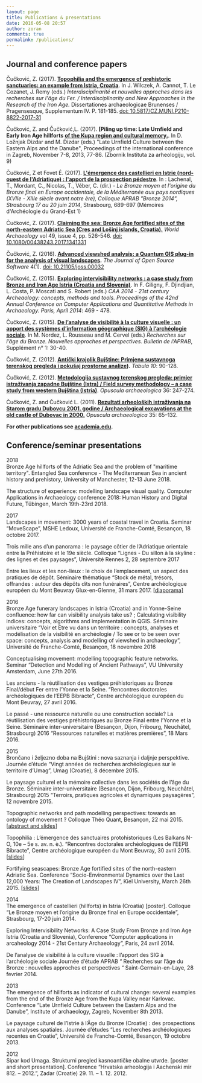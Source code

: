 ```yaml
---
layout: page
title: Publications & presentations
date: 2016-05-08 20:57
author: zoran
comments: true
permalink: /publications/
---
```


Journal and conference papers
-----------------------------

Čučković, Z. (2017). **[Topophilia and the emergence of prehistoric sanctuaries: an example from Istria, Croatia](2018/topophilia-article)**. In J. Wilczek, A. Cannot, T. Le Cozanet, J. Remy (eds.) *Interdisciplinarité et nouvelles approches dans les recherches sur l'âge du Fer. / Interdisciplinarity and New Approaches in the Research of the Iron Age.* Dissertationes archaeologicae Brunenses / Pragensesque, Supplementum IV. P. 181-185.  [doi: 10.5817/CZ.MUNI.P210-8822-2017-31](https://dx.doi.org/10.5817/CZ.MUNI.P210-8822-2017-31)

Čučković, Z. and Čučković,L. (2017). **[Piling up time: Late Urnfield and Early Iron Age hillforts [of the Kupa region and cultural memory.](/2018/piling-up-time)**. In D. Ložnjak Dizdar and M. Dizdar (eds.) "Late Urnfield Culture between the Eastern Alps and the Danube", Proceedings of the international conference in Zagreb, November 7-8, 2013, 77-86.  (Zbornik Instituta za arheologiju, vol. 9)  
  
Čučković, Z et Fovet É. (2017). **[L'émergence des castellieri en Istrie (nord-ouest de l'Adriatique) : l'apport de la prospection pédestre](/2018/castellieri/)**. In : Lachenal, T., Mordant, C., Nicolas, T., Véber, C. (dir.) - _Le Bronze moyen et l'origine du Bronze final en Europe occidentale, de la Méditerranée aux pays nordiques (XVIIe - XIIIe siècle avant notre ère), Colloque APRAB "Bronze 2014", Strasbourg 17 au 20 juin 2014_, Strasbourg, 689-697 (Mémoires d'Archéologie du Grand-Est 1)  
  
Čučković, Z. (2017). [**Claiming the sea: Bronze Age fortified sites of the north-eastern Adriatic Sea (Cres and Lošinj islands, Croatia).**](/2017/claiming-the-sea) _World Archaeology_ vol 49, issue 4, pp. 526-546. [doi: 10.1080/00438243.2017.1341331](http://dx.doi.org/10.1080/00438243.2017.1341331)  
  
Čučković, Z. (2016). **[Advanced viewshed analysis: a Quantum GIS plug-in for the analysis of visual landscapes](/2016/article-joss).** _The Journal of Open Source Software_ 4(1). [doi: 10.21105/joss.00032](http://joss.theoj.org/papers/10.21105/joss.00032)  
  
Čučković, Z. (2015). [**Exploring intervisibility networks : a case study from Bronze and Iron Age Istria (Croatia and Slovenia)**](/2015/intervisibility-networks). In F. Giligny, F. Djindjian, L. Costa, P. Moscati and S. Robert (eds.) _CAA 2014 - 21st century Archeaology: concepts, methods and tools. Proceedings of the 42nd Annual Conference on Computer Applications and Quantitative Methods in Archaeology. Paris, April 2014_: 469 - 478.  
  
Čučković, Z. (2015). [**De l’analyse de visibilité à la culture visuelle : un apport des systèmes d’information géographique (SIG) à l’archéologie sociale**](/2015/visibility-aprab). In M. Nordez, L. Rousseau and M. Cervel (eds.) _Recherches sur l’âge du Bronze. Nouvelles approches et perspectives. Bulletin de l’APRAB_, Supplément n° 1: 30-40.  
  
Čučković, Z. (2012). **[Antički krajolik Bujštine: Primjena sustavnoga terenskog pregleda i pokušaj prostorne analize](/2012/stp-tabula/)).** _Tabula 10_: 90-128.  
  
Čučković, Z. (2012). [**Metodologija sustavnog terenskog pregleda: primjer istraživanja zapadne Bujštine (Istra) / Field survey methodology  – a case study from western Bujština (Istria)**](/2012/stp-opuscula/). _Opuscula archaeologica_ 36: 247-274.  
  
Čučković, Z. and Čučković L. (2011). [**Rezultati arheoloških istraživanja na Starom gradu Dubovcu 2001. godine / Archaeological excavations at the old castle of Dubovac in 2000.**](/2011/dubovac) _Opuscula archaeologica_ 35: 65–132.  
  
**For other publications see [academia.edu](http://univ-fcomte.academia.edu/zoran).**  

Conference/seminar presentations
--------------------------------

2018  
Bronze Age hillforts of the Adriatic Sea and the problem of "maritime territory". Entangled Sea conference - The Mediterranean Sea in ancient history and prehistory, University of Manchester, 12-13 June 2018.

The structure of experience: modelling landscape visual quality. Computer Applications in Archaeology conference 2018: Human History and Digital Future, Tübingen, March 19th-23rd 2018.
  
2017  
Landscapes in movement: 3000 years of coastal travel in Croatia. Seminar “MoveScape”, MSHE Ledoux, Université de Franche-Comté, Besançon, 18 octobre 2017.  
  
Trois mille ans d’un panorama : le paysage côtier de l’Adriatique orientale entre la Préhistoire et le 19e siècle. Colloque “Lignes - Du sillon à la skyline : des lignes et des paysages”, Université Rennes 2, 28 septembre 2017  
  
Entre les lieux et les non-lieux : le choix de l’emplacement, un aspect des pratiques de dépôt. Séminaire thématique “Stock de métal, trésors, offrandes : autour des dépôts dits non funéraires”, Centre archéologique européen du Mont Beuvray Glux-en-Glenne, 31 mars 2017. \[[diaporama\]](/2018/non-lieux)  
  
2016  
Bronze Age funerary landscapes in Istria (Croatia) and in Yonne-Seine confluence: how far can visibility analysis take us? ; Calculating visibility indices: concepts, algorithms and implementation in QGIS. Séminaire universitaire “Voir et Etre vu dans un territoire : concepts, analyses et modélisation de la visibilité en archéologie / To see or to be seen over space: concepts, analysis and modelling of viewshed in archaeology”, Université de Franche-Comté, Besançon, 18 novembre 2016  
  
Conceptualising movement: modelling topographic feature networks. Seminar “Detection and Modelling of Ancient Pathways”, VU University Amsterdam, June 27th 2016.  
  
Les anciens - la réutilisation des vestiges préhistoriques au Bronze Final/début Fer entre l’Yonne et la Seine. “Rencontres doctorales archéologiques de l’EEPB Bibracte”, Centre archéologique européen du Mont Beuvray, 27 avril 2016.  
  
Le passé - une ressource naturelle ou une construction sociale? La réutilisation des vestiges préhistoriques au Bronze Final entre l’Yonne et la Seine. Séminaire inter-universitaire (Besançon, Dijon, Fribourg, Neuchâtel, Strasbourg) 2016 “Ressources naturelles et matières premières”, 18 Mars 2016.  
  
2015  
Brončano i željezno doba na Bujštini : nova saznanja i daljnje perspektive. Journée d’étude “Vingt années de recherches archéologiques sur le territoire d’Umag”, Umag (Croatie), 8 décembre 2015.  
  
Le paysage culturel et la mémoire collective dans les sociétés de l’âge du Bronze. Séminaire inter-universitaire (Besançon, Dijon, Fribourg, Neuchâtel, Strasbourg) 2015 “Terroirs, pratiques agricoles et dynamiques paysagères”, 12 novembre 2015.  
  
Topographic networks and path modelling perspectives: towards an ontology of movement ? Colloque Théo Quant, Besançon, 22 mai 2015. \[[abstract and slides](http://www.zoran-cuckovic.from.hr/2017/12/topographic-networks.html)\]  
  
Topophilia : L’émergence des sanctuaires protohistoriques (Les Balkans N-O, 10e – 5e s. av. n. è.). “Rencontres doctorales archéologiques de l’EEPB Bibracte”, Centre archéologique européen du Mont Beuvray, 30 avril 2015. \[[slides](http://www.zoran-cuckovic.from.hr/2017/12/topophilia.html)\]  
  
Fortifying seascapes: Bronze Age fortified sites of the north-eastern Adriatic Sea. Conference “Socio-Environmental Dynamics over the Last 12,000 Years: The Creation of Landscapes IV”, Kiel University, March 26th 2015. \[[slides](http://www.zoran-cuckovic.from.hr/2017/12/kiel-seascapes.html)\]  
  
2014  
The emergence of castellieri (hillforts) in Istria (Croatia) \[poster\]. Colloque “Le Bronze moyen et l’origine du Bronze final en Europe occidentale”, Strasbourg, 17-20 juin 2014.  
  
Exploring Intervisibility Networks: A Case Study From Bronze and Iron Age Istria (Croatia and Slovenia), Conference “Computer applications in arcaheology 2014 - 21st Century Archaeology”, Paris, 24 avril 2014.  
  
De l’analyse de visibilité à la culture visuelle : l’apport des SIG à l’archéologie sociale Journée d’étude APRAB “ Recherches sur l’âge du Bronze : nouvelles approches et perspectives “ Saint-Germain-en-Laye, 28 fevrier 2014.  
  
2013  
The emergence of hillforts as indicator of cultural change: several examples from the end of the Bronze Age from the Kupa Valley near Karlovac. Conference “Late Urnfield Culture between the Eastern Alps and the Danube”, Institute of archaeology, Zagreb, November 8th 2013.  
  
Le paysage culturel de l’Istrie à l’Âge du Bronze (Croatie) : des prospections aux analyses spatiales. Journée d’études “Les recherches archéologiques recentes en Croatie”, Université de Franche-Comté, Besançon, 19 octobre 2013.  
  
2012  
Sipar kod Umaga. Strukturni pregled kasnoantičke obalne utvrde. \[poster and short presentation\]. Conference “Hrvatska arheologija i Aachenski mir 812. – 2012.”, Zadar (Croatie) 29. 11. – 1. 12. 2012.

